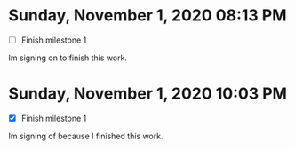 # Sunday, November  1, 2020 08:13 PM

- [ ] Finish milestone 1

Im signing on to finish this work.

# Sunday, November  1, 2020 10:03 PM

- [x] Finish milestone 1

Im signing of because I finished this work.


